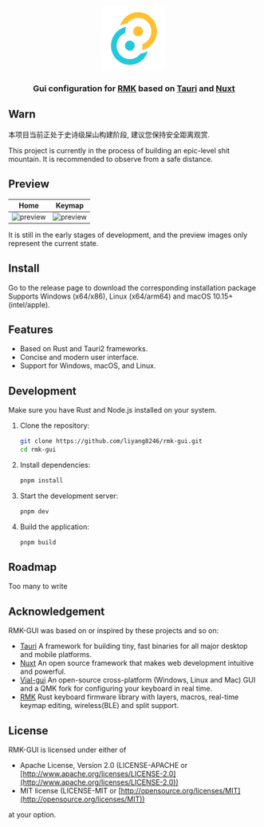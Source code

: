 <div align="center">
<img src="./src-tauri/icons/icon.png" alt="Clash" width="128" />
<h3>
Gui configuration for <a href="https://github.com/HaoboGu/rmk">RMK</a> based on <a href="https://github.com/tauri-apps/tauri">Tauri</a> and <a href="https://github.com/nuxt/nuxt">Nuxt</a>
<h3>
</div>

## Warn

本项目当前正处于史诗级屎山构建阶段, 建议您保持安全距离观赏.

This project is currently in the process of building an epic-level shit mountain. It is recommended to observe from a
safe distance.

## Preview

| Home                                | Keymap                                |
| ----------------------------------- | ------------------------------------- |
| ![preview](./docs/preview_home.png) | ![preview](./docs/preview_keymap.png) |

It is still in the early stages of development, and the preview images only represent the current state.

## Install

Go to the release page to download the corresponding installation package Supports Windows (x64/x86), Linux (x64/arm64)
and macOS 10.15+ (intel/apple).

## Features

- Based on Rust and Tauri2 frameworks.
- Concise and modern user interface.
- Support for Windows, macOS, and Linux.

## Development

Make sure you have Rust and Node.js installed on your system.

1. Clone the repository:
   ```bash
   git clone https://github.com/liyang8246/rmk-gui.git
   cd rmk-gui
   ```
2. Install dependencies:
   ```bash
   pnpm install
   ```
3. Start the development server:
   ```bash
   pnpm dev
   ```
4. Build the application:
   ```bash
   pnpm build
   ```

## Roadmap

Too many to write

## Acknowledgement

RMK-GUI was based on or inspired by these projects and so on:

- [Tauri](https://github.com/tauri-apps/tauri) A framework for building tiny, fast binaries for all major desktop and
  mobile platforms.
- [Nuxt](https://github.com/nuxt/nuxt) An open source framework that makes web development intuitive and powerful.
- [Vial-gui](https://github.com/vial-kb/vial-gui) An open-source cross-platform (Windows, Linux and Mac) GUI and a QMK
  fork for configuring your keyboard in real time.
- [RMK](https://github.com/HaoboGu/rmk) Rust keyboard firmware library with layers, macros, real-time keymap editing,
  wireless(BLE) and split support.

## License

RMK-GUI is licensed under either of

- Apache License, Version 2.0 (LICENSE-APACHE or
  [http://www.apache.org/licenses/LICENSE-2.0](http://www.apache.org/licenses/LICENSE-2.0))
- MIT license (LICENSE-MIT or [http://opensource.org/licenses/MIT](http://opensource.org/licenses/MIT))

at your option.
